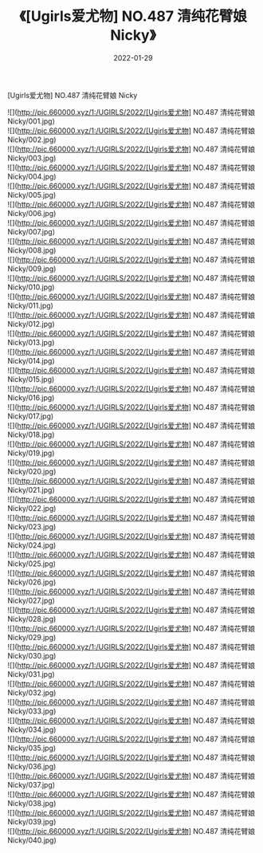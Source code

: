 ﻿---
layout: post
title:  《[Ugirls爱尤物] NO.487 清纯花臂娘 Nicky》
date:   2022-01-29
img: http://pic.660000.xyz/1:/UGIRLS/2022/[Ugirls爱尤物] NO.487 清纯花臂娘 Nicky/000.jpg
categories: [美女, 清纯, 唯美]
---

[Ugirls爱尤物] NO.487 清纯花臂娘 Nicky

 ![](http://pic.660000.xyz/1:/UGIRLS/2022/[Ugirls爱尤物] NO.487 清纯花臂娘 Nicky/001.jpg) <br>![](http://pic.660000.xyz/1:/UGIRLS/2022/[Ugirls爱尤物] NO.487 清纯花臂娘 Nicky/002.jpg) <br>![](http://pic.660000.xyz/1:/UGIRLS/2022/[Ugirls爱尤物] NO.487 清纯花臂娘 Nicky/003.jpg) <br>![](http://pic.660000.xyz/1:/UGIRLS/2022/[Ugirls爱尤物] NO.487 清纯花臂娘 Nicky/004.jpg) <br>![](http://pic.660000.xyz/1:/UGIRLS/2022/[Ugirls爱尤物] NO.487 清纯花臂娘 Nicky/005.jpg) <br>![](http://pic.660000.xyz/1:/UGIRLS/2022/[Ugirls爱尤物] NO.487 清纯花臂娘 Nicky/006.jpg) <br>![](http://pic.660000.xyz/1:/UGIRLS/2022/[Ugirls爱尤物] NO.487 清纯花臂娘 Nicky/007.jpg) <br>![](http://pic.660000.xyz/1:/UGIRLS/2022/[Ugirls爱尤物] NO.487 清纯花臂娘 Nicky/008.jpg) <br>![](http://pic.660000.xyz/1:/UGIRLS/2022/[Ugirls爱尤物] NO.487 清纯花臂娘 Nicky/009.jpg) <br>![](http://pic.660000.xyz/1:/UGIRLS/2022/[Ugirls爱尤物] NO.487 清纯花臂娘 Nicky/010.jpg) <br>![](http://pic.660000.xyz/1:/UGIRLS/2022/[Ugirls爱尤物] NO.487 清纯花臂娘 Nicky/011.jpg) <br>![](http://pic.660000.xyz/1:/UGIRLS/2022/[Ugirls爱尤物] NO.487 清纯花臂娘 Nicky/012.jpg) <br>![](http://pic.660000.xyz/1:/UGIRLS/2022/[Ugirls爱尤物] NO.487 清纯花臂娘 Nicky/013.jpg) <br>![](http://pic.660000.xyz/1:/UGIRLS/2022/[Ugirls爱尤物] NO.487 清纯花臂娘 Nicky/014.jpg) <br>![](http://pic.660000.xyz/1:/UGIRLS/2022/[Ugirls爱尤物] NO.487 清纯花臂娘 Nicky/015.jpg) <br>![](http://pic.660000.xyz/1:/UGIRLS/2022/[Ugirls爱尤物] NO.487 清纯花臂娘 Nicky/016.jpg) <br>![](http://pic.660000.xyz/1:/UGIRLS/2022/[Ugirls爱尤物] NO.487 清纯花臂娘 Nicky/017.jpg) <br>![](http://pic.660000.xyz/1:/UGIRLS/2022/[Ugirls爱尤物] NO.487 清纯花臂娘 Nicky/018.jpg) <br>![](http://pic.660000.xyz/1:/UGIRLS/2022/[Ugirls爱尤物] NO.487 清纯花臂娘 Nicky/019.jpg) <br>![](http://pic.660000.xyz/1:/UGIRLS/2022/[Ugirls爱尤物] NO.487 清纯花臂娘 Nicky/020.jpg) <br>![](http://pic.660000.xyz/1:/UGIRLS/2022/[Ugirls爱尤物] NO.487 清纯花臂娘 Nicky/021.jpg) <br>![](http://pic.660000.xyz/1:/UGIRLS/2022/[Ugirls爱尤物] NO.487 清纯花臂娘 Nicky/022.jpg) <br>![](http://pic.660000.xyz/1:/UGIRLS/2022/[Ugirls爱尤物] NO.487 清纯花臂娘 Nicky/023.jpg) <br>![](http://pic.660000.xyz/1:/UGIRLS/2022/[Ugirls爱尤物] NO.487 清纯花臂娘 Nicky/024.jpg) <br>![](http://pic.660000.xyz/1:/UGIRLS/2022/[Ugirls爱尤物] NO.487 清纯花臂娘 Nicky/025.jpg) <br>![](http://pic.660000.xyz/1:/UGIRLS/2022/[Ugirls爱尤物] NO.487 清纯花臂娘 Nicky/026.jpg) <br>![](http://pic.660000.xyz/1:/UGIRLS/2022/[Ugirls爱尤物] NO.487 清纯花臂娘 Nicky/027.jpg) <br>![](http://pic.660000.xyz/1:/UGIRLS/2022/[Ugirls爱尤物] NO.487 清纯花臂娘 Nicky/028.jpg) <br>![](http://pic.660000.xyz/1:/UGIRLS/2022/[Ugirls爱尤物] NO.487 清纯花臂娘 Nicky/029.jpg) <br>![](http://pic.660000.xyz/1:/UGIRLS/2022/[Ugirls爱尤物] NO.487 清纯花臂娘 Nicky/030.jpg) <br>![](http://pic.660000.xyz/1:/UGIRLS/2022/[Ugirls爱尤物] NO.487 清纯花臂娘 Nicky/031.jpg) <br>![](http://pic.660000.xyz/1:/UGIRLS/2022/[Ugirls爱尤物] NO.487 清纯花臂娘 Nicky/032.jpg) <br>![](http://pic.660000.xyz/1:/UGIRLS/2022/[Ugirls爱尤物] NO.487 清纯花臂娘 Nicky/033.jpg) <br>![](http://pic.660000.xyz/1:/UGIRLS/2022/[Ugirls爱尤物] NO.487 清纯花臂娘 Nicky/034.jpg) <br>![](http://pic.660000.xyz/1:/UGIRLS/2022/[Ugirls爱尤物] NO.487 清纯花臂娘 Nicky/035.jpg) <br>![](http://pic.660000.xyz/1:/UGIRLS/2022/[Ugirls爱尤物] NO.487 清纯花臂娘 Nicky/036.jpg) <br>![](http://pic.660000.xyz/1:/UGIRLS/2022/[Ugirls爱尤物] NO.487 清纯花臂娘 Nicky/037.jpg) <br>![](http://pic.660000.xyz/1:/UGIRLS/2022/[Ugirls爱尤物] NO.487 清纯花臂娘 Nicky/038.jpg) <br>![](http://pic.660000.xyz/1:/UGIRLS/2022/[Ugirls爱尤物] NO.487 清纯花臂娘 Nicky/039.jpg) <br>![](http://pic.660000.xyz/1:/UGIRLS/2022/[Ugirls爱尤物] NO.487 清纯花臂娘 Nicky/040.jpg) <br>